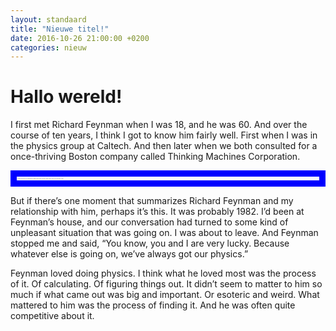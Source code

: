```yaml
---
layout: standaard
title: "Nieuwe titel!"
date: 2016-10-26 21:00:00 +0200
categories: nieuw
---
```


# Hallo wereld!

I first met Richard Feynman when I was 18, and he was 60. And over the course of ten years, I think I got to know him fairly well. First when I was in the physics group at Caltech. And then later when we both consulted for a once-thriving Boston company called Thinking Machines Corporation.

<div style="border: 10px solid blue; padding: 1em; font-size: 1.2; font-style: italic;">

I actually don’t think I’ve ever talked about Feynman in public before. And there’s really so much to say, I’m not sure where to start.

</div>

But if there’s one moment that summarizes Richard Feynman and my relationship with him, perhaps it’s this. It was probably 1982. I’d been at Feynman’s house, and our conversation had turned to some kind of unpleasant situation that was going on. I was about to leave. And Feynman stopped me and said, “You know, you and I are very lucky. Because whatever else is going on, we’ve always got our physics.”

Feynman loved doing physics. I think what he loved most was the process of it. Of calculating. Of figuring things out. It didn’t seem to matter to him so much if what came out was big and important. Or esoteric and weird. What mattered to him was the process of finding it. And he was often quite competitive about it.

